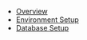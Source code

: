 - [Overview](overview.md)
- [Environment Setup](environment-setup.md)
- [Database Setup](database-setup.md)

